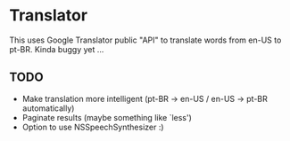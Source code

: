 Translator
==========

This uses Google Translator public "API" to
translate words from en-US to pt-BR. Kinda buggy yet ...


TODO
----

* Make translation more intelligent (pt-BR -> en-US / en-US -> pt-BR automatically)
* Paginate results (maybe something like `less')
* Option to use NSSpeechSynthesizer :)

